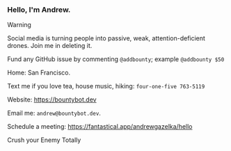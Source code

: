 ### Hello, I'm Andrew. 

> [!WARNING]  
> Social media is turning people into passive, weak, attention-deficient drones. Join me in deleting it.

Fund any GitHub issue by commenting `@addbounty`; example `@addbounty $50`

Home: San Francisco.

Text me if you love tea, house music, hiking: `‪four-one-five 763-5119‬`

Website: https://bountybot.dev

Email me: `andrew@bountybot.dev`.

Schedule a meeting: https://fantastical.app/andrewgazelka/hello

Crush your Enemy Totally
